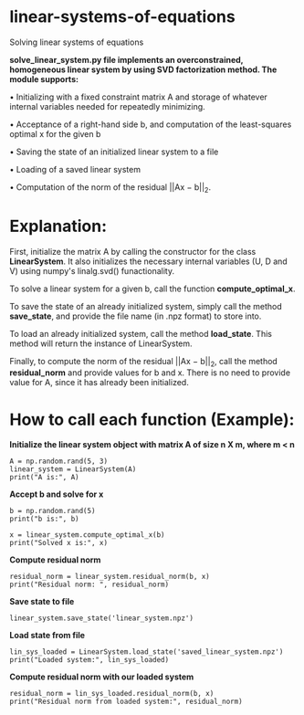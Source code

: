 # linear-systems-of-equations
Solving linear systems of equations

__solve_linear_system.py file implements an overconstrained, homogeneous linear system by using SVD factorization method. The module supports:__        

• Initializing with a fixed constraint matrix A and storage of whatever internal variables needed for repeatedly minimizing.    

• Acceptance of a right-hand side b, and computation of the least-squares optimal x for the given b   

• Saving the state of an initialized linear system to a file   

• Loading of a saved linear system   

• Computation of the norm of the residual ||Ax − b||<sub>2</sub>.    
   
   
# Explanation:   
  
First, initialize the matrix A by calling the constructor for the class **LinearSystem**. It also initializes the necessary internal variables (U, D and V) using numpy's linalg.svd() funactionality.   

To solve a linear system for a given b, call the function **compute_optimal_x**.    

To save the state of an already initialized system, simply call the method **save_state**, and provide the file name (in .npz format) to store into.     

To load an already initialized system, call the method **load_state**. This method will return the instance of LinearSystem.   

Finally, to compute the norm of the residual ||Ax − b||<sub>2</sub>, call the method **residual_norm** and provide values for b and x. There is no need to provide value for A, since it has already been initialized.   

     
# How to call each function (Example):      
   
**Initialize the linear system object with matrix A of size n X m, where m < n**      
```
A = np.random.rand(5, 3)   
linear_system = LinearSystem(A)   
print("A is:", A)   
```
   
**Accept b and solve for x**
```
b = np.random.rand(5)     
print("b is:", b)     
  
x = linear_system.compute_optimal_x(b)   
print("Solved x is:", x)      
```
   
**Compute residual norm**   
```
residual_norm = linear_system.residual_norm(b, x)   
print("Residual norm: ", residual_norm)   
```

**Save state to file**
```
linear_system.save_state('linear_system.npz')   
```
   
**Load state from file**   
```
lin_sys_loaded = LinearSystem.load_state('saved_linear_system.npz')     
print("Loaded system:", lin_sys_loaded)     
```
   
**Compute residual norm with our loaded system**
```
residual_norm = lin_sys_loaded.residual_norm(b, x)
print("Residual norm from loaded system:", residual_norm)   
```


